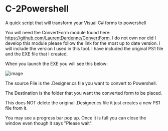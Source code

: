 # C-2Powershell
A quick script that will transform your Visual C# forms to powershell

You will need the ConvertForm module found here: https://github.com/LaurentDardenne/ConvertForm.
I do not own nor did I develop this module please follow the link for the most up to date version.
I will include the version I used in this tool.
I have included the original PS1 file and the EXE file that I created.

When you launch the EXE you will see this below:

![image](https://user-images.githubusercontent.com/90927772/146212070-f724616b-b3ab-44e9-8827-cbfaa07eac15.png)

The source File is the .Designer.cs file you want to convert to Powershell.

The Destination is the folder that you want the converted form to be placed. 

This does NOT delete the original .Designer.cs file it just creates a new PS1 file from it.

You may see a progress bar pop up. Once it is full you can close the window even though it says "Please wait".
